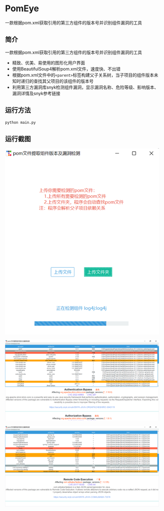 # PomEye
 一款根据pom.xml获取引用的第三方组件的版本号并识别组件漏洞的工具

## 简介

一款根据pom.xml获取引用的第三方组件的版本号并识别组件漏洞的工具

+ 精致、优美、易使用的图形化用户界面
+ 使用BeautifulSoup4解析pom.xml文件，速度快、不出错
+ 根据pom.xml文件中的`<parent>`标签构建父子关系树，当子项目的组件版本未知时递归的查找其父项目的该组件的版本号
+ 利用第三方漏洞库snyk检测组件漏洞，显示漏洞名称、危险等级、影响版本、漏洞详情及snyk参考链接

## 运行方法

```cmd
python main.py
```

## 运行截图

![截图1](img/截图1.png)

![截图2](img/截图2.png)

![截图3](img/截图3.png)

